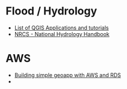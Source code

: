 
# Flood / Hydrology

* [List of QGIS Applications and tutorials](https://hub.qgis.org/wiki/17/Hydrology_and_Hydraulic_modelling)
* [NRCS - National Hydrology Handbook](http://www.nrcs.usda.gov/wps/portal/nrcs/detailfull/national/water/?cid=stelprdb1043063)

# AWS

* [Building simple geoapp with AWS and RDS](http://blog.geomusings.com/2013/12/11/building-a-simple-geodata-service-with-node-and-amazon-rds/)
* 
